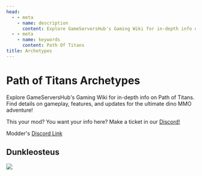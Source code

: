 ```yaml
---
head:
  - - meta
    - name: description
      content: Explore GameServersHub's Gaming Wiki for in-depth info on Path of Titans. Find details on gameplay, features, and updates for the ultimate dino MMO adventure! 
  - - meta
    - name: keywords
      content: Path Of Titans
title: Archetypes
---
```


# Path of Titans Archetypes


Explore GameServersHub's Gaming Wiki for in-depth info on Path of Titans. Find details on gameplay, features, and updates for the ultimate dino MMO adventure! 

This your mod? You want your info here? Make a ticket in our [Discord!](https://discord.gg/gsh) 

Modder's [Discord Link](#)

## Dunkleosteus
<a href='./Path-of-Titans-Dunkleosteus' target='_blank'> <img src='https://web-cdn.alderongames.com/files/940/conversions/dunkleicon-icon.jpg' /> </a>

<!-- ### [Ocepech](#) -->
<!-- ### [Squalicorax](#) -->
